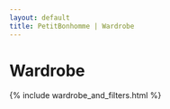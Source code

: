```yaml
---
layout: default
title: PetitBonhomme | Wardrobe
---
```


<h1>Wardrobe</h1>

{% include wardrobe_and_filters.html %}

<script>
    if (window.matchMedia('(max-width: 650px)').matches) {
        document.getElementById("wardrobe-filter-title").classList.add("collapsed");
        document.getElementById("wardrobe-filter-content").classList.add("hidden");
    }
</script>
